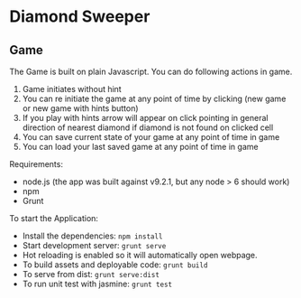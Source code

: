 # Diamond Sweeper

## Game

The Game is built on plain Javascript. You can do following actions in game.

1. Game initiates without hint
2. You can re initiate the game at any point of time by clicking (new game or new game with hints button)
3. If you play with hints arrow will appear on click pointing in general direction of nearest diamond if diamond is not found on clicked cell
4. You can save current state of your game at any point of time in game 
5. You can load your last saved game at any point of time in game 


Requirements:

* node.js (the app was built against v9.2.1, but any node > 6 should work)
* npm
* Grunt

To start the Application:

* Install the dependencies: `npm install`
* Start development server: `grunt serve`
* Hot reloading is enabled so it will automatically open webpage.
* To build assets and deployable code: `grunt build`
* To serve from dist: `grunt serve:dist`
* To run unit test with jasmine: `grunt test`
